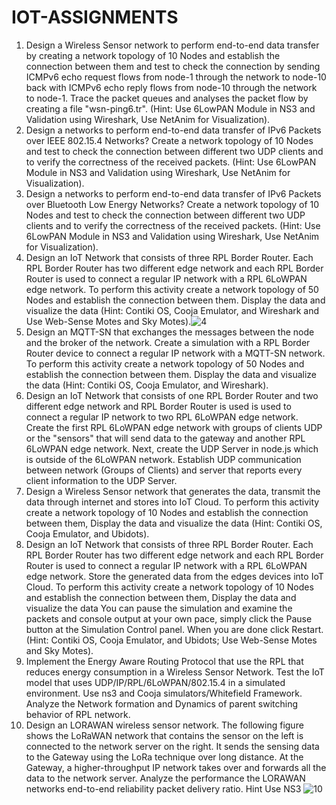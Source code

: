 # IOT-ASSIGNMENTS
1. Design a Wireless Sensor network to perform end-to-end data transfer by creating a network topology of 10 Nodes and establish the connection between them and test to check the connection by sending ICMPv6 echo request flows from node-1 through the network to node-10 back with ICMPv6 echo reply flows from node-10 through the network to node-1. Trace the packet queues and analyses the packet flow by creating a file "wsn-ping6.tr". (Hint: Use 6LowPAN Module in NS3 and Validation using Wireshark, Use NetAnim for Visualization).
2. Design a networks to perform end-to-end data transfer of IPv6 Packets over IEEE
802.15.4 Networks? Create a network topology of 10 Nodes and test to check the connection between different two UDP clients and to verify the correctness of the received packets. (Hint: Use 6LowPAN Module in NS3 and Validation using Wireshark, Use NetAnim for Visualization).
3. Design a networks to perform end-to-end data transfer of IPv6 Packets over Bluetooth Low Energy Networks? Create a network topology of 10 Nodes and test to check the connection between different two UDP clients and to verify the correctness of the received packets. (Hint: Use 6LowPAN Module in NS3 and Validation using Wireshark, Use NetAnim for Visualization).
4. Design an IoT Network that consists of three RPL Border Router. Each RPL Border Router has two different edge network and each RPL Border Router is used to connect a regular IP network with a RPL 6LoWPAN edge network. To perform this activity create a network topology of 50 Nodes and establish the connection between them. Display the data and visualize the data (Hint: Contiki OS, Cooja Emulator, and Wireshark and Use Web-Sense Motes and Sky Motes).![4](https://github.com/VeNom00007/IOT/assets/86351950/925b66cb-ea19-492f-8eaa-eac4b21e6734)
5. Design an MQTT-SN that exchanges the messages between the node and the broker of the network. Create a simulation with a RPL Border Router device to connect a regular
IP network with a MQTT-SN network. To perform this activity create a network topology of 50 Nodes and establish the connection between them. Display the data and visualize the data (Hint: Contiki OS, Cooja Emulator, and Wireshark).
6. Design an IoT Network that consists of one RPL Border Router and two different edge network and RPL Border Router is used is used to connect a regular IP network to two RPL 6LoWPAN edge network. Create the first RPL 6LoWPAN edge network with groups of clients UDP or the "sensors" that will send data to the gateway and another RPL 6LoWPAN edge network. Next, create the UDP Server in node.js which is outside of the 6LoWPAN network. Establish UDP communication between network (Groups of Clients) and server that reports every client information to the UDP Server.
7. Design a Wireless Sensor network that generates the data, transmit the data through internet and stores into IoT Cloud. To perform this activity create a network topology of 10 Nodes and establish the connection between them, Display the data and visualize the data (Hint: Contiki OS, Cooja Emulator, and Ubidots).
8. Design an IoT Network that consists of three RPL Border Router. Each RPL Border Router has two different edge network and each RPL Border Router is used to connect a regular IP network with a RPL 6LoWPAN edge network. Store the generated data from the edges devices into IoT Cloud. To perform this activity create a network topology of 10 Nodes and establish the connection between them, Display the data and visualize the data You can pause the simulation and examine the packets and console output at your own pace, simply click the Pause button at the Simulation Control panel. When you are done click Restart. (Hint: Contiki OS, Cooja Emulator, and Ubidots; Use Web-Sense Motes and Sky Motes).
9. Implement the Energy Aware Routing Protocol that use the RPL that reduces energy consumption in a Wireless Sensor Network. Test the IoT model that uses UDP/IP/RPL/6LoWPAN/802.15.4 in a simulated environment. Use ns3 and Cooja simulators/Whitefield Framework. Analyze the Network formation and Dynamics of parent switching behavior of RPL network.
10. Design an LORAWAN wireless sensor network. The following figure shows the LoRaWAN network that contains the sensor on the left is connected to the network server on the right. It sends the sensing data to the Gateway using the LoRa technique over long distance. At the Gateway, a higher-throughput IP network takes over and forwards all the data to the network server. Analyze the performance the LORAWAN networks end-to-end reliability packet delivery ratio. Hint Use NS3
![10](https://github.com/VeNom00007/IOT/assets/86351950/2f17b188-55e2-415b-8079-57f8b1013434)
